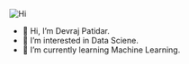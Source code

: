 ![Hi](https://user-images.githubusercontent.com/94734991/168955927-1b87179e-a196-46f4-bcc4-7249ea7fe269.gif)

- 👋 Hi, I’m Devraj Patidar.
- 👀 I’m interested in Data Sciene.
- 🌱 I’m currently learning Machine Learning.
